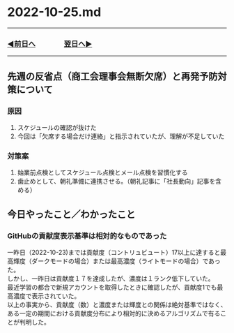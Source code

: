 # 2022-10-25.md
  
---
### [◀️前日へ](https://github.com/yuasys/chatty-journal/blob/main/2022/10/2022-10-24.md)&emsp;&emsp;&emsp;&emsp;[翌日へ▶️](https://github.com/yuasys/chatty-journal/blob/main/2022/10/2022-10-26.md)
---

## 先週の反省点（商工会理事会無断欠席）と再発予防対策について
### 原因
1. スケジュールの確認が抜けた
2. 今回は「欠席する場合だけ連絡」と指示されていたが、理解が不足していた

### 対策案
1. 始業前点検としてスケジュール点検とメール点検を習慣化する
2. 歯止めとして、朝礼準備に連携させる。（朝礼記事に「社長動向」記事を含める）

## 今日やったこと／わかったこと
### GitHubの貢献度表示基準は相対的なものであった
一昨日（2022-10-23)までは貢献度（コントリュビュート）17以上に達すると最高輝度（ダークモードの場合）または最高濃度（ライトモードの場合）であった。  
しかし、一昨日は貢献度１７を達成したが、濃度は１ランク低下していた。  
最近学習の都合で新規アカウントを取得したときに確認したが、貢献度1でも最高濃度で表示されていた。  
以上の事実から、貢献度（数）と濃度または輝度との関係は絶対基準ではなく、ある一定の期間における貢献度分布により相対的に決めるアルゴリズムで有ることが判明した。
